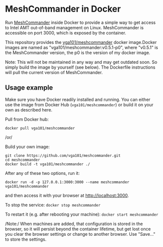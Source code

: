 # MeshCommander in Docker

Run [MeshCommander](http://www.meshcommander.com/meshcommander) inside Docker to provide a simple way to get access to Intel
AMT out-of-band management on Linux. MeshCommander is accessible on port 3000,
which is exposed by the container.

This repository provides the [vga101/meshcommander](https://hub.docker.com/r/vga101/meshcommander/) docker image.Docker images are named as "vga101/meshcommander:v0.5.1-p0", where "v0.5.1" is the MeshCommander version, the p0 is the version of my docker image.

Note: This will not be maintained in any way and may get outdated soon. So
simply build the image by yourself (see below). The Dockerfile instructions will pull the current version of MeshCommander.


## Usage example

Make sure you have Docker readily installed and running. You can either use the image from Docker Hub (`vga101/meshcommander`) or build it on your own as described here.

Pull from Docker hub:
```
docker pull vga101/meshcommander
```

/or/

Build your own image:
```
git clone https://github.com/vga101/meshcommander.git
cd meshcommander
docker build -t vga101/meshcommander ./
```

After any of these two options, run it:
```
docker run -d -p 127.0.0.1:3000:3000 --name meshcommander vga101/meshcommander
```
and then access it with your browser at <http://localhost:3000>.

To stop the service:
`docker stop meshcommander`

To restart it (e.g. after rebooting your machine):
`docker start meshcommander`


/Note:/
When machines are added, that configuration is stored in the browser, so it will persist beyond the container lifetime, but get lost once you clear the browser settings or change to another browser. Use "Save..." to store the settings.



